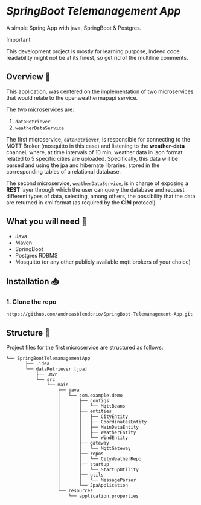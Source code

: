 # *SpringBoot Telemanagement App*

A simple Spring App with java, SpringBoot & Postgres.

> [!IMPORTANT]
> This development project is mostly for learning purpose, indeed code readability might not be at its finest, so get rid of the multiline comments.

## Overview :mag_right:

This application, was centered on the implementation of two microservices that would relate to the openweathermapapi service.

The two microservices are: 
1. `dataRetriever`
2. `weatherDataService`
   
The first microservice, `dataRetriever`, is responsible for connecting to the MQTT Broker (mosquitto in this case) and listening to the **weather-data** channel, where, at time intervals of 10 min, weather data in json format related to 5 specific cities are uploaded.
Specifically, this data will be parsed and using the jpa and hibernate libraries, stored in the corresponding tables of a relational database.

The second microservice, `weatherDataService`, is in charge of exposing a **REST** layer through which the user can query the database and request different types of data, selecting, among others, the possibility that the data are returned in xml format (as required by the **CIM** protocol)

## What you will need :pushpin:

- Java
- Maven 
- SpringBoot
- Postgres RDBMS
- Mosquitto (or any other publicly available mqtt brokers of your choice)

## Installation :inbox_tray:

### 1. Clone the repo

```git
https://github.com/andreasblendorio/SpringBoot-Telemanagement-App.git
```

## Structure :open_file_folder:

Project files for the first microservice are structured as follows:

```text
└── SpringBootTelemanagementApp
       ├── .idea
       └── dataRetriever [jpa]  
           ├── .mvn
           └── src
               └── main
                   ├── java
                   │   └── com.example.demo                          
                   │       ├── configs          
                   │       │   └── MqttBeans           
                   │       ├── entities  
                   │       │   ├── CityEntity
                   │       │   ├── CoordinatesEntity
                   │       │   ├── MainDataEntity
                   │       │   ├── WeatherEntity
                   │       │   └── WindEntity   
                   │       ├── gateway
                   │       │   └── MqttGateway     
                   │       ├── repos                               
                   │       │   └── CityWeatherRepo          
                   │       ├── startup
                   │       │   └── StartupUtility         
                   │       ├── utils
                   │       │   └── MessageParser 
                   │       └── JpaApplication                   
                   └── resources
                       └── application.properties  
  
```
